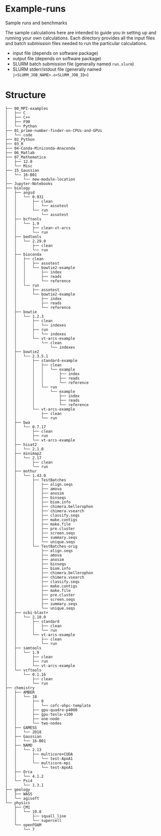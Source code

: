 # Example-runs

Sample runs and benchmarks

The sample calculations here are intended to guide you in setting up and running your own
calculations. Each directory provides all the input files and batch submission files needed to run
the particular calculations.
- input file (depends on software package)
- output file (depends on software package)
- SLURM batch submission file (generally named <code>run.slurm</code>)
- SLURM stderr/stdout file (generally named <code>j\<SLURM\_JOB\_NAME\>.o\<SLURM\_JOB\_ID\></code>)

# Structure

```
├── 00_MPI-examples
│   ├── C
│   ├── C++
│   ├── F90
│   └── Python
├── 01_prime-number-finder-on-CPUs-and-GPUs
│   └── code
├── 02_Python
├── 03_R
├── 04-Conda-Miniconda-Anaconda
├── 06_Matlab
├── 07_Mathematica
│   ├── 12.0
│   └── Misc
├── 15_Gaussian
│   └── 16-B01
│       └── new-module-location
├── Jupyter-Notebooks
├── biology
│   ├── angsd
│   │   └── 0.931
│   │       ├── clean
│   │       │   └── assotest
│   │       └── run
│   │           └── assotest
│   ├── bcftools
│   │   └── 1.9
│   │       ├── clean-vt-arcs
│   │       └── run
│   ├── bedtools
│   │   └── 2.29.0
│   │       ├── clean
│   │       └── run
│   ├── bioconda
│   │   ├── clean
│   │   │   ├── assotest
│   │   │   └── bowtie2-example
│   │   │       ├── index
│   │   │       ├── reads
│   │   │       └── reference
│   │   └── run
│   │       ├── assotest
│   │       └── bowtie2-example
│   │           ├── index
│   │           ├── reads
│   │           └── reference
│   ├── bowtie
│   │   └── 1.2.3
│   │       ├── clean
│   │       │   └── indexes
│   │       ├── run
│   │       │   └── indexes
│   │       └── vt-arcs-example
│   │           └── clean
│   │               └── indexes
│   ├── bowtie2
│   │   └── 2.3.5.1
│   │       ├── standard-example
│   │       │   ├── clean
│   │       │   │   └── example
│   │       │   │       ├── index
│   │       │   │       ├── reads
│   │       │   │       └── reference
│   │       │   └── run
│   │       │       └── example
│   │       │           ├── index
│   │       │           ├── reads
│   │       │           └── reference
│   │       └── vt-arcs-example
│   │           ├── clean
│   │           └── run
│   ├── bwa
│   │   └── 0.7.17
│   │       ├── clean
│   │       ├── run
│   │       └── vt-arcs-example
│   ├── hisat2
│   │   └── 2.1.0
│   ├── minimap2
│   │   └── 2.17
│   │       ├── clean
│   │       └── run
│   ├── mothur
│   │   └── 1.43.0
│   │       ├── TestBatches
│   │       │   ├── align.seqs
│   │       │   ├── amova
│   │       │   ├── anosim
│   │       │   ├── binseqs
│   │       │   ├── biom.info
│   │       │   ├── chimera.bellerophon
│   │       │   ├── chimera.vsearch
│   │       │   ├── classify.seqs
│   │       │   ├── make.contigs
│   │       │   ├── make.file
│   │       │   ├── pre.cluster
│   │       │   ├── screen.seqs
│   │       │   ├── summary.seqs
│   │       │   └── unique.seqs
│   │       └── TestBatches-orig
│   │           ├── align.seqs
│   │           ├── amova
│   │           ├── anosim
│   │           ├── binseqs
│   │           ├── biom.info
│   │           ├── chimera.bellerophon
│   │           ├── chimera.vsearch
│   │           ├── classify.seqs
│   │           ├── make.contigs
│   │           ├── make.file
│   │           ├── pre.cluster
│   │           ├── screen.seqs
│   │           ├── summary.seqs
│   │           └── unique.seqs
│   ├── ncbi-blast+
│   │   └── 2.10.0
│   │       ├── standard
│   │       │   ├── clean
│   │       │   └── run
│   │       └── vt-arcs-example
│   │           ├── clean
│   │           └── run
│   ├── samtools
│   │   └── 1.9
│   │       ├── clean
│   │       ├── run
│   │       └── vt-arcs-example
│   └── vcftools
│       └── 0.1.16
│           ├── clean
│           └── run
├── chemistry
│   ├── AMBER
│   │   └── 18
│   │       ├── 0
│   │       │   └── cofc-ohpc-template
│   │       ├── gpu-quadro-p4000
│   │       ├── gpu-tesla-v100
│   │       ├── one-node
│   │       └── two-nodes
│   ├── GAMESS
│   │   └── 2018
│   ├── Gaussian
│   │   └── 16-B01
│   ├── NAMD
│   │   └── 2.13
│   │       ├── multicore+CUDA
│   │       │   └── test-ApoA1
│   │       └── multicore-mpi
│   │           └── test-ApoA1
│   ├── Orca
│   │   └── 4.1.2
│   └── Psi4
│       └── 1.3.1
├── geology
│   ├── WASS
│   └── agisoft
└── physics
    ├── CM1
    │   └── 19.8
    │       ├── squall_line
    │       └── supercell
    └── openFOAM
        └── 7
```

<!--
## Prime number finder
This example demonstrates the power of 
- parallelization using MPI
- picking the right algorithms
- GPUs

## Python

A simple Python example
 

## R

A simple R example
 
## Matlab

A simple Matlab example
 

## AMBER18 simulation  
This calculation simulates a 136475-atom biological molecule for 100,000 time steps (200 picoseconds).
It also demonstrates 
- the power parallelization using MPI
- the power of GPUs
- different between consumer-grade (NVidia Quadro P4000) and datacenter (NVIDIA Tesla V100) GPU 


## CM1 atmospheric simulation  
CM1 is an atmospheric physics simulation package. Learn more at the [developer's
site](http://www2.mmm.ucar.edu/people/bryan/cm1/).

> In scientific terms:  CM1 is a three-dimensional, non-hydrostatic, non-linear, time-dependent numerical model designed for idealized studies of atmospheric phenomena.

> In non-scientific terms: CM1 is a computer program used for atmospheric research. It is designed for studies of relatively small-scale processes in the Earth's atmosphere, such as thunderstorms. 

The included tests run two examples called 'squall_line' and 'supercell' provided along with the
CM1. 

-->
